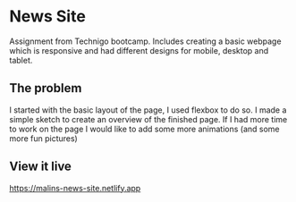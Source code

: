 # News Site

Assignment from Technigo bootcamp. Includes creating a basic webpage which is responsive and had different designs for mobile, desktop and tablet. 

## The problem

I started with the basic layout of the page, I used flexbox to do so. I made a simple sketch to create an overview of the finished page. If I had more time to work on the page I would like to add some more animations (and some more fun pictures)

## View it live
https://malins-news-site.netlify.app
